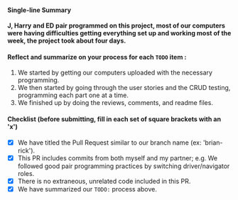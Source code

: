 #### Single-line Summary
**J, Harry and ED pair programmed on this project, most of our computers were having difficulties getting everything set up and working most of the week, the project took about four days.**

#### Reflect and summarize on your process for each `TODO` item :  
  1. We started by getting our computers uploaded with the necessary programming.
  2. We then started by going through the user stories and the CRUD testing, programming each part one at a time.
  3. We finished up by doing the reviews, comments, and readme files.

#### Checklist (before submitting, fill in each set of square brackets with an 'x')
- [X] We have titled the Pull Request similar to our branch name (ex: 'brian-rick'). 
- [X] This PR includes commits from both myself and my partner; e.g. We followed good pair programming practices by switching driver/navigator roles.
- [X] There is no extraneous, unrelated code included in this PR.
- [X] We have summarized our `TODO:` process above.
